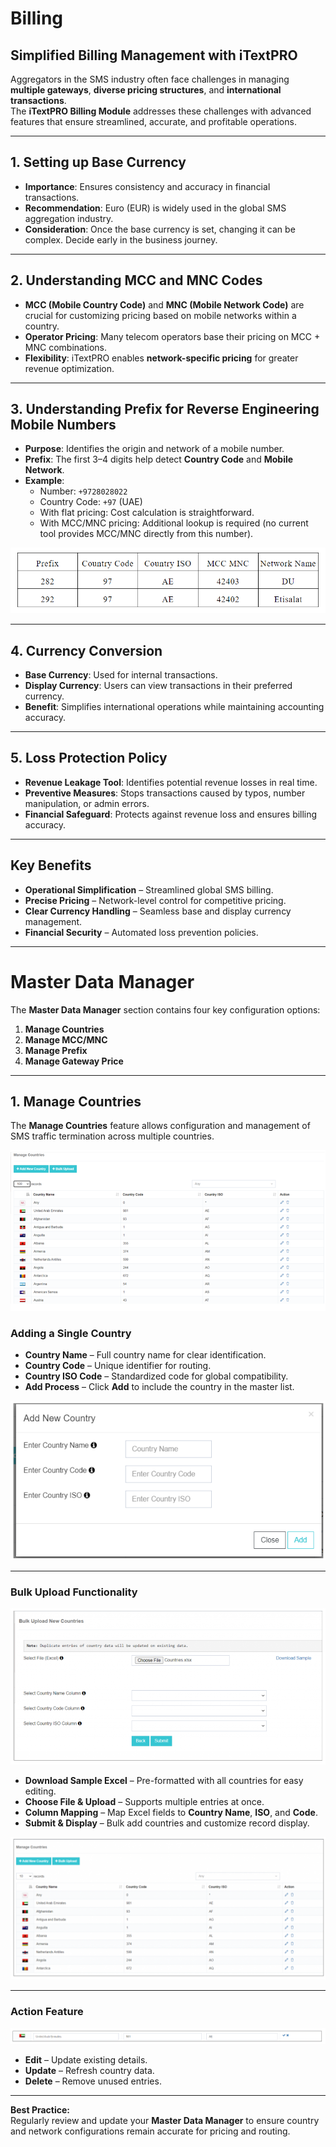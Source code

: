 # Billing

## Simplified Billing Management with iTextPRO

Aggregators in the SMS industry often face challenges in managing **multiple gateways**, **diverse pricing structures**, and **international transactions**.  
The **iTextPRO Billing Module** addresses these challenges with advanced features that ensure streamlined, accurate, and profitable operations.

---

## 1. Setting up Base Currency

- **Importance**: Ensures consistency and accuracy in financial transactions.
- **Recommendation**: Euro (EUR) is widely used in the global SMS aggregation industry.
- **Consideration**: Once the base currency is set, changing it can be complex. Decide early in the business journey.

---

## 2. Understanding MCC and MNC Codes

- **MCC (Mobile Country Code)** and **MNC (Mobile Network Code)** are crucial for customizing pricing based on mobile networks within a country.
- **Operator Pricing**: Many telecom operators base their pricing on MCC + MNC combinations.
- **Flexibility**: iTextPRO enables **network-specific pricing** for greater revenue optimization.

---

## 3. Understanding Prefix for Reverse Engineering Mobile Numbers

- **Purpose**: Identifies the origin and network of a mobile number.
- **Prefix**: The first 3–4 digits help detect **Country Code** and **Mobile Network**.
- **Example**:  
  - Number: `+9728028022`  
  - Country Code: `+97` (UAE)  
  - With flat pricing: Cost calculation is straightforward.  
  - With MCC/MNC pricing: Additional lookup is required (no current tool provides MCC/MNC directly from this number).

![Manage Countries](images/managecountries1.png)

---

## 4. Currency Conversion

- **Base Currency**: Used for internal transactions.
- **Display Currency**: Users can view transactions in their preferred currency.
- **Benefit**: Simplifies international operations while maintaining accounting accuracy.

---

## 5. Loss Protection Policy

- **Revenue Leakage Tool**: Identifies potential revenue losses in real time.
- **Preventive Measures**: Stops transactions caused by typos, number manipulation, or admin errors.
- **Financial Safeguard**: Protects against revenue loss and ensures billing accuracy.

---

## Key Benefits

- **Operational Simplification** – Streamlined global SMS billing.  
- **Precise Pricing** – Network-level control for competitive pricing.  
- **Clear Currency Handling** – Seamless base and display currency management.  
- **Financial Security** – Automated loss prevention policies.  

---

# Master Data Manager

The **Master Data Manager** section contains four key configuration options:

1. **Manage Countries**  
2. **Manage MCC/MNC**  
3. **Manage Prefix**  
4. **Manage Gateway Price**

---

## 1. Manage Countries

The **Manage Countries** feature allows configuration and management of SMS traffic termination across multiple countries.

![Manage Countries](images/managecountries2.png)

### Adding a Single Country

- **Country Name** – Full country name for clear identification.  
- **Country Code** – Unique identifier for routing.  
- **Country ISO Code** – Standardized code for global compatibility.  
- **Add Process** – Click **Add** to include the country in the master list.

![Single Country Add](images/managecountries3.png)

---

### Bulk Upload Functionality

![Bulk Upload](images/managecountries4.png)

- **Download Sample Excel** – Pre-formatted with all countries for easy editing.  
- **Choose File & Upload** – Supports multiple entries at once.  
- **Column Mapping** – Map Excel fields to **Country Name**, **ISO**, and **Code**.  
- **Submit & Display** – Bulk add countries and customize record display.

![Bulk Upload Results](images/managecountries5.png)

---

### Action Feature

![Action Options](images/managecountries6.png)

- **Edit** – Update existing details.  
- **Update** – Refresh country data.  
- **Delete** – Remove unused entries.  

---

**Best Practice:**  
Regularly review and update your **Master Data Manager** to ensure country and network configurations remain accurate for pricing and routing.
